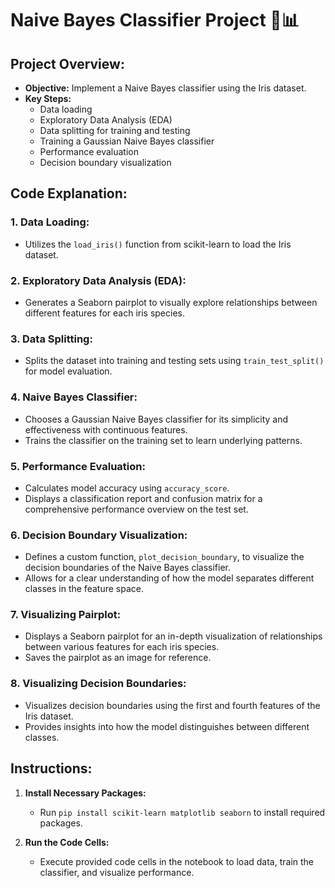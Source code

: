 

# Naive Bayes Classifier Project 🌿📊

## Project Overview:

- **Objective:** Implement a Naive Bayes classifier using the Iris dataset.
- **Key Steps:**
  - Data loading
  - Exploratory Data Analysis (EDA)
  - Data splitting for training and testing
  - Training a Gaussian Naive Bayes classifier
  - Performance evaluation
  - Decision boundary visualization

## Code Explanation:

### 1. Data Loading:
- Utilizes the `load_iris()` function from scikit-learn to load the Iris dataset.

### 2. Exploratory Data Analysis (EDA):
- Generates a Seaborn pairplot to visually explore relationships between different features for each iris species.

### 3. Data Splitting:
- Splits the dataset into training and testing sets using `train_test_split()` for model evaluation.

### 4. Naive Bayes Classifier:
- Chooses a Gaussian Naive Bayes classifier for its simplicity and effectiveness with continuous features.
- Trains the classifier on the training set to learn underlying patterns.

### 5. Performance Evaluation:
- Calculates model accuracy using `accuracy_score`.
- Displays a classification report and confusion matrix for a comprehensive performance overview on the test set.

### 6. Decision Boundary Visualization:
- Defines a custom function, `plot_decision_boundary`, to visualize the decision boundaries of the Naive Bayes classifier.
- Allows for a clear understanding of how the model separates different classes in the feature space.

### 7. Visualizing Pairplot:
- Displays a Seaborn pairplot for an in-depth visualization of relationships between various features for each iris species.
- Saves the pairplot as an image for reference.

### 8. Visualizing Decision Boundaries:
- Visualizes decision boundaries using the first and fourth features of the Iris dataset.
- Provides insights into how the model distinguishes between different classes.

## Instructions:

1. **Install Necessary Packages:**
   - Run `pip install scikit-learn matplotlib seaborn` to install required packages.

2. **Run the Code Cells:**
   - Execute provided code cells in the notebook to load data, train the classifier, and visualize performance.
